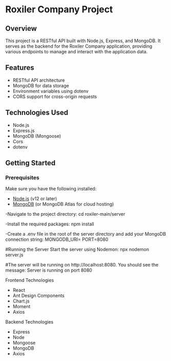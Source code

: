 # Roxiler Company Project

## Overview

This project is a RESTful API built with Node.js, Express, and MongoDB. It serves as the backend for the Roxiler Company application, providing various endpoints to manage and interact with the application data.

## Features

- RESTful API architecture
- MongoDB for data storage
- Environment variables using dotenv
- CORS support for cross-origin requests

## Technologies Used

- Node.js
- Express.js
- MongoDB (Mongoose)
- Cors
- dotenv

## Getting Started

### Prerequisites

Make sure you have the following installed:

- [Node.js](https://nodejs.org/) (v12 or later)
- [MongoDB](https://www.mongodb.com/) (or MongoDB Atlas for cloud hosting)

-Navigate to the project directory:
    cd roxiler-main/server

-Install the required packages:
    npm install

-Create a .env file in the root of the server directory and add your MongoDB connection string:
    MONGODB_URI=<your-mongodb-connection-string>
    PORT=8080


#Running the Server
Start the server using Nodemon:
    npx nodemon server.js

#The server will be running on http://localhost:8080. You should see the message:
    Server is running on port 8080


Frontend Technologies
- React
- Ant Design Components
- Chart.js
- Moment
- Axios

Backend Technologies
- Express
- Node
- Mongoose
- MongoDB
- Axios
